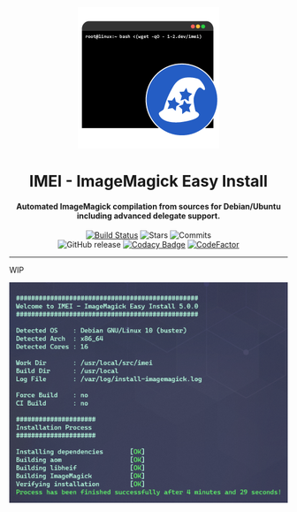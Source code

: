 <div align=center>

![Logo](https://raw.githubusercontent.com/SoftCreatR/imei/master/imei-logo.png)

# IMEI - ImageMagick Easy Install
#### Automated ImageMagick compilation from sources for Debian/Ubuntu including advanced delegate support.

[![Build Status](https://travis-ci.com/SoftCreatR/imei.svg?token=8J9U4hwXaEUHPpSSm5rr&branch=master)](https://travis-ci.com/SoftCreatR/imei) ![Stars](https://img.shields.io/github/stars/SoftCreatR/imei.svg) ![Commits](https://img.shields.io/github/last-commit/SoftCreatR/imei/master.svg?style=flat)  
![GitHub release](https://img.shields.io/github/release/SoftCreatR/imei?style=flat) [![Codacy Badge](https://app.codacy.com/project/badge/Grade/325d797fcbbf44df9dbed8af3ba8e1f4)](https://www.codacy.com?utm_source=github.com&amp;utm_medium=referral&amp;utm_content=SoftCreatR/imei&amp;utm_campaign=Badge_Grade) [![CodeFactor](https://www.codefactor.io/repository/github/softcreatr/imei/badge?s=5d18e033891edfd7ee145472db7d46b9a0ec3b11)](https://www.codefactor.io/repository/github/softcreatr/imei)

</div>

---

WIP

<div align=center>

![Screenshot](https://raw.githubusercontent.com/SoftCreatR/imei/master/imei.png)

</div>
